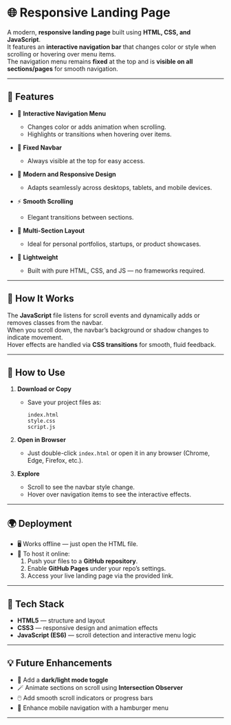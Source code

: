 # 🌐 Responsive Landing Page

A modern, **responsive landing page** built using **HTML, CSS, and JavaScript**.  
It features an **interactive navigation bar** that changes color or style when scrolling or hovering over menu items.  
The navigation menu remains **fixed** at the top and is **visible on all sections/pages** for smooth navigation.

---

## 🚀 Features

- 🎨 **Interactive Navigation Menu**
  - Changes color or adds animation when scrolling.
  - Highlights or transitions when hovering over items.

- 📌 **Fixed Navbar**
  - Always visible at the top for easy access.

- 💎 **Modern and Responsive Design**
  - Adapts seamlessly across desktops, tablets, and mobile devices.

- ⚡ **Smooth Scrolling**
  - Elegant transitions between sections.

- 🧭 **Multi-Section Layout**
  - Ideal for personal portfolios, startups, or product showcases.

- 💾 **Lightweight**
  - Built with pure HTML, CSS, and JS — no frameworks required.

---

## 🧠 How It Works

The **JavaScript** file listens for scroll events and dynamically adds or removes classes from the navbar.  
When you scroll down, the navbar’s background or shadow changes to indicate movement.  
Hover effects are handled via **CSS transitions** for smooth, fluid feedback.

---

## 🧭 How to Use

1. **Download or Copy**
   - Save your project files as:
     ```
     index.html
     style.css
     script.js
     ```

2. **Open in Browser**
   - Just double-click `index.html` or open it in any browser (Chrome, Edge, Firefox, etc.).

3. **Explore**
   - Scroll to see the navbar style change.
   - Hover over navigation items to see the interactive effects.

---

## 🌍 Deployment

- 🖥️ Works offline — just open the HTML file.
- 🚀 To host it online:
  1. Push your files to a **GitHub repository**.
  2. Enable **GitHub Pages** under your repo’s settings.
  3. Access your live landing page via the provided link.

---

## 🧩 Tech Stack

- **HTML5** — structure and layout  
- **CSS3** — responsive design and animation effects  
- **JavaScript (ES6)** — scroll detection and interactive menu logic  

---

## 💡 Future Enhancements

- 🌙 Add a **dark/light mode toggle**
- 🪄 Animate sections on scroll using **Intersection Observer**
- 🖱️ Add smooth scroll indicators or progress bars
- 📱 Enhance mobile navigation with a hamburger menu

---

